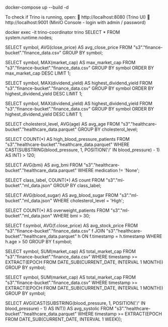 
docker-compose up --build -d

To check if Trino is running, open:
🔗 http://localhost:8080 (Trino UI)
🔗 http://localhost:9001 (MinIO Console - login with admin / password)


docker exec -it trino-coordinator trino
SELECT * FROM system.runtime.nodes;


SELECT symbol, AVG(close_price) AS avg_close_price
FROM "s3"."finance-bucket"."finance_data.csv"
GROUP BY symbol;

SELECT symbol, MAX(market_cap) AS max_market_cap
FROM "s3"."finance-bucket"."finance_data.csv"
GROUP BY symbol
ORDER BY max_market_cap DESC
LIMIT 1;


SELECT symbol, MAX(dividend_yield) AS highest_dividend_yield
FROM "s3"."finance-bucket"."finance_data.csv"
GROUP BY symbol
ORDER BY highest_dividend_yield DESC
LIMIT 1;

SELECT symbol, MAX(dividend_yield) AS highest_dividend_yield
FROM "s3"."finance-bucket"."finance_data.csv"
GROUP BY symbol
ORDER BY highest_dividend_yield DESC
LIMIT 1;

SELECT cholesterol_level, AVG(age) AS avg_age
FROM "s3"."healthcare-bucket"."healthcare_data.parquet"
GROUP BY cholesterol_level;

SELECT COUNT(*) AS high_blood_pressure_patients
FROM "s3"."healthcare-bucket"."healthcare_data.parquet"
WHERE CAST(SUBSTRING(blood_pressure, 1, POSITION('/' IN blood_pressure) - 1) AS INT) > 120;

SELECT AVG(bmi) AS avg_bmi
FROM "s3"."healthcare-bucket"."healthcare_data.parquet"
WHERE medication != 'None';

SELECT class_label, COUNT(*) AS count
FROM "s3"."ml-bucket"."ml_data.json"
GROUP BY class_label;

SELECT AVG(blood_sugar) AS avg_blood_sugar
FROM "s3"."ml-bucket"."ml_data.json"
WHERE cholesterol_level = 'High';

SELECT COUNT(*) AS overweight_patients
FROM "s3"."ml-bucket"."ml_data.json"
WHERE bmi > 30;

SELECT f.symbol, AVG(f.close_price) AS avg_stock_price
FROM "s3"."finance-bucket"."finance_data.csv" f
JOIN "s3"."healthcare-bucket"."healthcare_data.parquet" h
    ON f.timestamp = h.timestamp
WHERE h.age > 50
GROUP BY f.symbol;

SELECT symbol, SUM(market_cap) AS total_market_cap
FROM "s3"."finance-bucket"."finance_data.csv"
WHERE timestamp >= EXTRACT(EPOCH FROM DATE_SUB(CURRENT_DATE, INTERVAL 1 MONTH))
GROUP BY symbol;

SELECT symbol, SUM(market_cap) AS total_market_cap
FROM "s3"."finance-bucket"."finance_data.csv"
WHERE timestamp >= EXTRACT(EPOCH FROM DATE_SUB(CURRENT_DATE, INTERVAL 1 MONTH))
GROUP BY symbol;

SELECT AVG(CAST(SUBSTRING(blood_pressure, 1, POSITION('/' IN blood_pressure) - 1) AS INT)) AS avg_systolic
FROM "s3"."healthcare-bucket"."healthcare_data.parquet"
WHERE timestamp >= EXTRACT(EPOCH FROM DATE_SUB(CURRENT_DATE, INTERVAL 1 WEEK));

